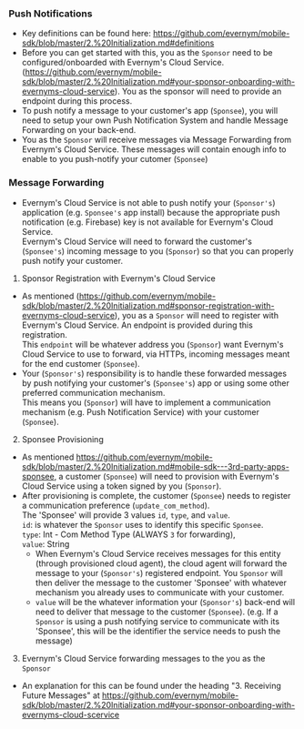 ### Push Notifications
- Key definitions can be found here: https://github.com/evernym/mobile-sdk/blob/master/2.%20Initialization.md#definitions
 - Before you can get started with this, you as the `Sponsor` need to be configured/onboarded with Evernym's Cloud Service. (https://github.com/evernym/mobile-sdk/blob/master/2.%20Initialization.md#your-sponsor-onboarding-with-evernyms-cloud-service). You as the sponsor will need to provide an endpoint during this process.
- To push notify a message to your customer's app (`Sponsee`), you will need to setup your own Push Notification System and handle Message Forwarding on your back-end.
- You as the `Sponsor` will receive messages via Message Forwarding from Evernym's Cloud Service. These messages will contain enough info to enable to you push-notify your cutomer (`Sponsee`)
### Message Forwarding
- Evernym's Cloud Service is not able to push notify your (`Sponsor's`) application (e.g. `Sponsee's` app install) because the appropriate push notification (e.g. Firebase) key is not available for Evernym's Cloud Service. \
Evernym's Cloud Service will need to forward the customer's (`Sponsee's`) incoming message to you (`Sponsor`) so that you can properly push notify your customer. 

1. Sponsor Registration with Evernym's Cloud Service
 - As mentioned (https://github.com/evernym/mobile-sdk/blob/master/2.%20Initialization.md#sponsor-registration-with-evernyms-cloud-service), you as a `Sponsor` will need to register with Evernym's Cloud Service. An endpoint is provided during this registration. \
 This `endpoint` will be whatever address you (`Sponsor`) want Evernym's Cloud Service to use to forward, via HTTPs, incoming messages meant for the end customer (`Sponsee`).
 - Your (`Sponsor's`) responsibility is to handle these forwarded messages by push notifying your customer's (`Sponsee's`) app or using some other preferred communication mechanism. \
 This means you (`Sponsor`) will have to implement a communication mechanism (e.g. Push Notification Service) with your customer (`Sponsee`).
    
2. Sponsee Provisioning 
 - As mentioned https://github.com/evernym/mobile-sdk/blob/master/2.%20Initialization.md#mobile-sdk---3rd-party-apps-sponsee, a customer (`Sponsee`) will need to provision with Evernym's Cloud Service using a token signed by you (`Sponsor`).
 - After provisioning is complete, the customer (`Sponsee`) needs to register a communication preference (`update_com_method`). \
   The 'Sponsee' will provide 3 values `id`, `type`, and `value`. \
      `id`: is whatever the `Sponsor` uses to identify this specific `Sponsee`. \
      `type`: Int - Com Method Type (ALWAYS `3` for forwarding), \
      `value`: String 
      - When Evernym's Cloud Service receives messages for this entity (through provisioned cloud agent), the cloud agent will forward the message to your (`Sponsor's`) registered endpoint. You `Sponsor` will then deliver the message to the customer 'Sponsee' with whatever mechanism you already uses to communicate with your customer.  
      - `value` will be the whatever information your (`Sponsor's`) back-end will need to deliver that message to the customer (`Sponsee`). (e.g. If a `Sponsor` is using a push notifying service to communicate with its 'Sponsee', this will be the identifier the service needs to push the message)
      
3. Evernym's Cloud Service forwarding messages to the you as the `Sponsor`
- An explanation for this can be found under the heading "3. Receiving Future Messages" at https://github.com/evernym/mobile-sdk/blob/master/2.%20Initialization.md#your-sponsor-onboarding-with-evernyms-cloud-scervice

